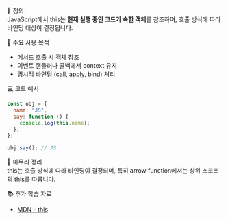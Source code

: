 📘 정의  
JavaScript에서 this는 **현재 실행 중인 코드가 속한 객체**를 참조하며, 호출 방식에 따라 바인딩 대상이 결정됩니다.

🎯 주요 사용 목적  
- 메서드 호출 시 객체 참조  
- 이벤트 핸들러나 콜백에서 context 유지  
- 명시적 바인딩 (call, apply, bind) 처리

💻 코드 예시  
```js
const obj = {
  name: "JS",
  say: function () {
    console.log(this.name);
  },
};

obj.say(); // JS
```

🧩 마무리 정리  
this는 호출 방식에 따라 바인딩이 결정되며, 특히 arrow function에서는 상위 스코프의 this를 따릅니다.

📚 추가 학습 자료  
- [MDN - this](https://developer.mozilla.org/ko/docs/Web/JavaScript/Reference/Operators/this)
